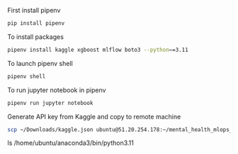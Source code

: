 First install pipenv
```bash
pip install pipenv
```
To install packages
```bash
pipenv install kaggle xgboost mlflow boto3 --python==3.11
```
To launch pipenv shell
```bash
pipenv shell
```
To run jupyter notebook in pipenv
```bash
pipenv run jupyter notebook
```
Generate API key from Kaggle and copy to remote machine
```bash
scp ~/Downloads/kaggle.json ubuntu@51.20.254.178:~/mental_health_mlops_project
```

 ls /home/ubuntu/anaconda3/bin/python3.11




